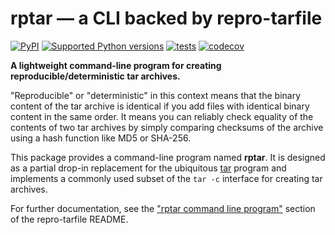 # rptar — a CLI backed by repro-tarfile

[![PyPI](https://img.shields.io/pypi/v/rptar.svg)](https://pypi.org/project/rptar/)
[![Supported Python versions](https://img.shields.io/pypi/pyversions/rptar)](https://pypi.org/project/rptar/)
[![tests](https://github.com/drivendataorg/repro-tarfile/actions/workflows/tests.yml/badge.svg?branch=main)](https://github.com/drivendataorg/repro-tarfile/actions/workflows/tests.yml?query=branch%3Amain)
[![codecov](https://codecov.io/gh/drivendataorg/repro-tarfile/branch/main/graph/badge.svg)](https://codecov.io/gh/drivendataorg/repro-tarfile)

**A lightweight command-line program for creating reproducible/deterministic tar archives.**

"Reproducible" or "deterministic" in this context means that the binary content of the tar archive is identical if you add files with identical binary content in the same order. It means you can reliably check equality of the contents of two tar archives by simply comparing checksums of the archive using a hash function like MD5 or SHA-256.

This package provides a command-line program named **rptar**. It is designed as a partial drop-in replacement for the ubiquitous [tar](https://linux.die.net/man/1/tar) program and implements a commonly used subset of the `tar -c` interface for creating tar archives.

For further documentation, see the ["rptar command line program"](https://github.com/drivendataorg/repro-tarfile#rptar-command-line-program) section of the repro-tarfile README.
